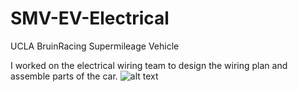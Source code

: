 # SMV-EV-Electrical

UCLA BruinRacing Supermileage Vehicle

I worked on the electrical wiring team to design the wiring plan and assemble parts of the car.
![alt text](https://raw.githubusercontent.com/username/projectname/branch/path/to/img.png)
